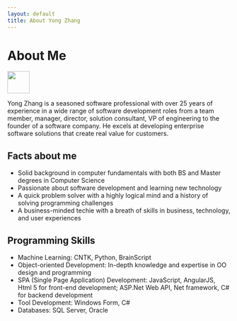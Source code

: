 ```yaml
---
layout: default
title: About Yong Zhang
---
```


<div class="post">
	<h1 class="pageTitle">About Me</h1>
	<img src="{{ '/assets/img/yong-small.jpg' | prepend: site.baseurl }}" width="50" height="50" alt="">
	<p>Yong Zhang is a seasoned software professional with over 25 years of experience in a wide range of software development roles from a team member, manager, director, solution consultant, VP of engineering to the founder of a software company. He excels at developing enterprise software solutions that create real value for customers.</p>
	<h2>Facts about me</h2>
	<ul>
		<li>Solid background in computer fundamentals with both BS and Master degrees in Computer Science</li>
  		<li>Passionate about software development and learning new technology</li>
  		<li>A quick problem solver with a highly logical mind and a history of solving programming challenges</li>
		<li>A business-minded techie with a breath of skills in business, technology, and user experiences</li>
  	</ul>
	<h2>Programming Skills</h2>
	<ul>
		<li>Machine Learning: CNTK, Python, BrainScript</li>
  		<li>Object-oriented Development: In-depth knowledge and expertise in OO design and programming</li>
  		<li>SPA (Single Page Application) Development: JavaScript, AngularJS, Html 5 for front-end development; ASP.Net Web API, Net framework, C# for backend development</li>
		<li>Tool Development: Windows Form, C#</li>
		<li>Databases: SQL Server, Oracle</li>
  	</ul>
</div>

